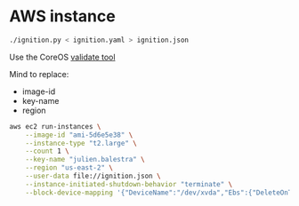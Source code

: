 # AWS instance


```bash
./ignition.py < ignition.yaml > ignition.json
```

Use the CoreOS [validate tool](https://coreos.com/validate)

Mind to replace:
* image-id
* key-name
* region
```bash
aws ec2 run-instances \
    --image-id "ami-5d6e5e38" \
    --instance-type "t2.large" \
    --count 1 \
    --key-name "julien.balestra" \
    --region "us-east-2" \
    --user-data file://ignition.json \
    --instance-initiated-shutdown-behavior "terminate" \
    --block-device-mapping '{"DeviceName":"/dev/xvda","Ebs":{"DeleteOnTermination":true,"VolumeSize": 15,"VolumeType":"gp2"}}'
```
